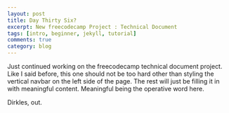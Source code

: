 ```yaml
---
layout: post
title: Day Thirty Six?
excerpt: New freecodecamp Project : Technical Document
tags: [intro, beginner, jekyll, tutorial]
comments: true
category: blog
---
```


Just continued working on the freecodecamp technical document project. Like I said before, this one should not be too hard other than styling the vertical navbar on the left side of the page. The rest will just be filling it in with meaningful content. Meaningful being the operative word here.

Dirkles, out.
